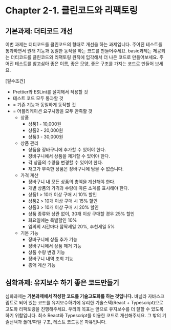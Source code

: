 # Chapter 2-1. 클린코드와 리팩토링

## 기본과제: 더티코드 개선

이번 과제는 더티코드를 클린코드의 형태로 개선을 하는 과제입니다. 주어진 테스트를 통과하면서 원래 기능과 동일한 동작을 하는 코드를 만들어주세요. basic과제는 제공되는 더티코드를 클린코드와 리팩토링 원칙에 입각해서 더 나은 코드로 만들어보세요. 주어진 테스트를 참고삼아 좋은 이름, 좋은 모양, 좋은 구조를 가지는 코드로 만들어 보세요.

[필수조건]

- Prettier와 ESLint를 설치해서 적용할 것
- 테스트 코드 모두 통과할 것
- = 기존 기능과 동일하게 동작할 것
- = 어플리케이션 요구사항을 모두 만족할 것
  - 상품
    - 상품1 - 10,000원
    - 상품2 - 20,000원
    - 상품3 - 30,000원
  - 상품 관리
    - 상품을 장바구니에 추가할 수 있어야 한다.
    - 장바구니에서 상품을 제거할 수 있어야 한다.
    - 각 상품의 수량을 변경할 수 있어야 한다.
    - 재고가 부족한 상품은 장바구니에 담을 수 없습니다.
  - 가격 계산
    - 장바구니 내 모든 상품의 총액을 계산해야 한다.
    - 개별 상품의 가격과 수량에 따른 소계를 표시해야 한다.
    - 상품1 > 10개 이상 구매 시 10% 할인
    - 상품2 > 10개 이상 구매 시 15% 할인
    - 상품3 > 10개 이상 구매 시 20% 할인
    - 상품 종류와 상관 없이, 30개 이상 구매할 경우 25% 할인
    - 화요일에는 특별할인 10%
    - 임의의 시간마다 깜짝세일 20%, 추천세일 5%
  - 기본 기능
    - 장바구니에 상품 추가 기능
    - 장바구니에서 상품 제거 기능
    - 상품 수량 변경 기능
    - 장바구니 내역 조회 기능
    - 총액 계산 기능

## 심확과제: 유지보수 하기 좋은 코드만들기

심화과제는 **기본과제에서 작성한 코드를 기술고도화를 하는 것입니다.** 바닐라 자바스크립트로 되어 있는 코드를 유지보수하기에 유리한 기술스택(React + Typescript)으로 고도화 리팩토링을 진행해주세요. 우리의 목표는 앞으로 유지보수를 더 잘할 수 있도록 하기 위함입니다. 최소 React와 Typescript를 이용한 코드로 개선해주세요. 그 밖의 기술선택과 폴더/파일 구조, 테스트 코드등은 자유입니다.
